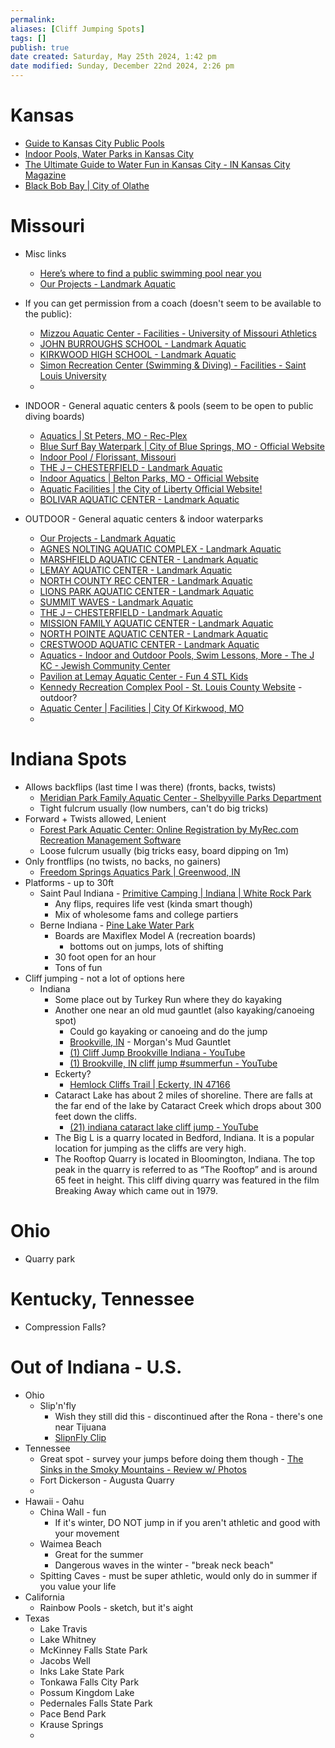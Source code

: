 ```yaml
---
permalink:
aliases: [Cliff Jumping Spots]
tags: []
publish: true
date created: Saturday, May 25th 2024, 1:42 pm
date modified: Sunday, December 22nd 2024, 2:26 pm
---
```


# Kansas

- [Guide to Kansas City Public Pools](https://kansascitymomcollective.com/guide-to-kansas-city-public-pools/)
- [Indoor Pools, Water Parks in Kansas City](https://kansascitymomcollective.com/indoor-pools-water-parks-in-kansas-city/)
- [The Ultimate Guide to Water Fun in Kansas City - IN Kansas City Magazine](https://www.inkansascity.com/home-design/neighborhoods/the-ultimate-guide-to-water-fun-in-kansas-city)
- [Black Bob Bay | City of Olathe](https://www.olatheks.gov/government/parks-recreation/recreation/pools/black-bob-bay)

# Missouri

- Misc links
	- [Here’s where to find a public swimming pool near you](https://graphics.stltoday.com/maps/pools/)
	- [Our Projects - Landmark Aquatic](https://landmarkaquatic.com/our-projects/)

- If you can get permission from a coach (doesn't seem to be available to the public):
	- [Mizzou Aquatic Center - Facilities - University of Missouri Athletics](https://mutigers.com/facilities/mizzou-aquatic-center/12)
	- [JOHN BURROUGHS SCHOOL - Landmark Aquatic](https://landmarkaquatic.com/portfolio/john-burroughs-school/)
	- [KIRKWOOD HIGH SCHOOL - Landmark Aquatic](https://landmarkaquatic.com/portfolio/kirkwood-high-school/)
	- [Simon Recreation Center (Swimming & Diving) - Facilities - Saint Louis University](https://slubillikens.com/facilities/simon-recreation-center-swimming-diving-/11)
	- 
- INDOOR - General aquatic centers & pools (seem to be open to public diving boards)
	- [Aquatics | St Peters, MO - Rec-Plex](https://www.stpetersmo.net/478/Aquatics) 
	- [Blue Surf Bay Waterpark | City of Blue Springs, MO - Official Website](https://www.bluespringsgov.com/2458/Blue-Surf-Bay-Waterpark)
	- [Indoor Pool / Florissant, Missouri](https://www.florissantmo.com/topic/subtopic.php?topicid=29&structureid=20)
	- [THE J – CHESTERFIELD - Landmark Aquatic](https://landmarkaquatic.com/portfolio/the-j-chesterfield/)
	- [Indoor Aquatics | Belton Parks, MO - Official Website](https://www.beltonparks.org/134/Indoor-Aquatics)
	- [Aquatic Facilities | the City of Liberty Official Website!](https://www.libertymissouri.gov/1989/Swimming-Pools) 
	- [BOLIVAR AQUATIC CENTER - Landmark Aquatic](https://landmarkaquatic.com/portfolio/bolivar-aquatic-center/)
- OUTDOOR - General aquatic centers & indoor waterparks
	- [Our Projects - Landmark Aquatic](https://landmarkaquatic.com/our-projects/)
	- [AGNES NOLTING AQUATIC COMPLEX - Landmark Aquatic](https://landmarkaquatic.com/portfolio/agnes-nolting-aquatic-complex/)
	- [MARSHFIELD AQUATIC CENTER - Landmark Aquatic](https://landmarkaquatic.com/portfolio/marshfield-aquatic-center/)
	- [LEMAY AQUATIC CENTER - Landmark Aquatic](https://landmarkaquatic.com/portfolio/lemay-aquatic-center/)
	- [NORTH COUNTY REC CENTER - Landmark Aquatic](https://landmarkaquatic.com/portfolio/north-county-rec-center/)
	- [LIONS PARK AQUATIC CENTER - Landmark Aquatic](https://landmarkaquatic.com/portfolio/lions-park-aquatic-center/)
	- [SUMMIT WAVES - Landmark Aquatic](https://landmarkaquatic.com/portfolio/summit-waves/)
	- [THE J – CHESTERFIELD - Landmark Aquatic](https://landmarkaquatic.com/portfolio/the-j-chesterfield/)
	- [MISSION FAMILY AQUATIC CENTER - Landmark Aquatic](https://landmarkaquatic.com/portfolio/mission-family-aquatic-center/)
	- [NORTH POINTE AQUATIC CENTER - Landmark Aquatic](https://landmarkaquatic.com/portfolio/north-pointe-aquatic-center/)
	- [CRESTWOOD AQUATIC CENTER - Landmark Aquatic](https://landmarkaquatic.com/portfolio/crestwood-aquatic-center/)
	- [Aquatics - Indoor and Outdoor Pools, Swim Lessons, More - The J KC - Jewish Community Center](https://www.thejkc.org/aquatics-at-the-j/) 
	- [Pavilion at Lemay Aquatic Center - Fun 4 STL Kids](https://fun4stlkids.com/Fun-Around-Town/Swimming-Pools/Pavilion-at-Lemay-Aquatic-Center/View-details)
	- [Kennedy Recreation Complex Pool - St. Louis County Website](https://stlouiscountymo.gov/st-louis-county-departments/parks/places/kennedy-recreation-complex/kennedy-recreation-complex-pool/) - outdoor?
	- [Aquatic Center | Facilities | City Of Kirkwood, MO](https://www.kirkwoodparksandrec.org/Home/Components/FacilityDirectory/FacilityDirectory/36/445)
	- 

# Indiana Spots

- Allows backflips (last time I was there) (fronts, backs, twists)
	- [Meridian Park Family Aquatic Center - Shelbyville Parks Department](https://www.shelbyparks.com/parks/meridian-street-aquatic-facilitty/) 
	- Tight fulcrum usually (low numbers, can't do big tricks)
- Forward + Twists allowed, Lenient
	- [Forest Park Aquatic Center: Online Registration by MyRec.com Recreation Management Software](https://forestparkpool.myrec.com/info/default.aspx)
	- Loose fulcrum usually (big tricks easy, board dipping on 1m)
- Only frontflips (no twists, no backs, no gainers)
	- [Freedom Springs Aquatics Park | Greenwood, IN](https://www.greenwood.in.gov/division/blocks.php?structureid=21) 
- Platforms - up to 30ft
	- Saint Paul Indiana -  [Primitive Camping | Indiana | White Rock Park](https://www.whiterockpark.com/) 
		- Any flips, requires life vest (kinda smart though)
		- Mix of wholesome fams and college partiers
	- Berne Indiana - [Pine Lake Water Park](https://pinelakewaterpark.com/) 
		- Boards are Maxiflex Model A (recreation boards) 
			- bottoms out on jumps, lots of shifting
		- 30 foot open for an hour
		- Tons of fun
- Cliff jumping - not a lot of options here
	- Indiana
		- Some place out by Turkey Run where they do kayaking
		- Another one near an old mud gauntlet (also kayaking/canoeing spot) 
			- Could go kayaking or canoeing and do the jump
			- [Brookville, IN](https://www.morganscanoe.com/brookville/) - Morgan's Mud Gauntlet
			- [(1) Cliff Jump Brookville Indiana - YouTube](https://www.youtube.com/watch?v=eeIDcKfHmY8) 
			- [(1) Brookville, IN cliff jump #summerfun - YouTube](https://www.youtube.com/watch?v=hhgY7wsRgmI) 
		- Eckerty?
			- [Hemlock Cliffs Trail | Eckerty, IN 47166](https://www.gosoin.com/listing/hemlock-cliffs-trail/2880/)
		- Cataract Lake has about 2 miles of shoreline. There are falls at the far end of the lake by Cataract Creek which drops about 300 feet down the cliffs.
			- [(21) indiana cataract lake cliff jump - YouTube](https://www.youtube.com/results?search_query=indiana+cataract+lake+cliff+jump) 
		- The Big L is a quarry located in Bedford, Indiana. It is a popular location for jumping as the cliffs are very high.
		- The Rooftop Quarry is located in Bloomington, Indiana. The top peak in the quarry is referred to as “The Rooftop” and is around 65 feet in height. This cliff diving quarry was featured in the film Breaking Away which came out in 1979.

# Ohio

- Quarry park

# Kentucky, Tennessee 

- Compression Falls?

# Out of Indiana - U.S.

- Ohio
	- Slip'n'fly
		- Wish they still did this - discontinued after the Rona - there's one near Tijuana
		- [SlipnFly Clip](https://www.facebook.com/reel/1122476205650179)
- Tennessee 
	- Great spot - survey your jumps before doing them though - [The Sinks in the Smoky Mountains - Review w/ Photos](https://smokymountains.com/park/things-to-do/the-sinks) 
	- Fort Dickerson - Augusta Quarry
	- 
- Hawaii - Oahu
	- China Wall - fun
		- If it's winter, DO NOT jump in if you aren't athletic and good with your movement
	- Waimea Beach
		- Great for the summer
		- Dangerous waves in the winter - "break neck beach"
	- Spitting Caves - must be super athletic, would only do in summer if you value your life
- California
	- Rainbow Pools - sketch, but it's aight
- Texas
	- Lake Travis
	- Lake Whitney
	- McKinney Falls State Park
	- Jacobs Well
	- Inks Lake State Park
	- Tonkawa Falls City Park
	- Possum Kingdom Lake
	- Pedernales Falls State Park
	- Pace Bend Park
	- Krause Springs
	- 